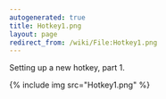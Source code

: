 ```yaml
---
autogenerated: true
title: Hotkey1.png
layout: page
redirect_from: /wiki/File:Hotkey1.png
---
```


Setting up a new hotkey, part 1.

{% include img src="Hotkey1.png" %}

